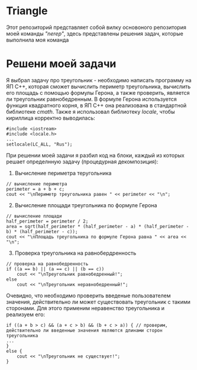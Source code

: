 # Triangle
Этот репозиторий представляет собой вилку основоного репозитория моей команды _"nerep"_, здесь представлены решения задач, которые выполнила моя команда
# Решени моей задачи
Я выбрал задачу про треугольник - необходимо написать программу на ЯП С++, которая сможет вычислить периметр треугольника, вычислить его площадь с помощью формулы Герона, а также проверить, является ли треугольник равнобедренным.
В формуле Герона используется функция квадратного корня, в ЯП С++ она реализована в стандартной библиотеке _cmath_.
Также я использовал библиотеку _locale_, чтобы кириллица корректно выводилась:
```
#include <iostream>
#include <locale.h>
...
setlocale(LC_ALL, "Rus");
```
При решении моей задачи я разбил код на блоки, каждый из которых решает определнную задачу (процедурная декомпозиция):
1. Вычисление периметра теругольника
```
// вычисление периметра
perimeter = a + b + c;
cout << "\nПериметр треугольника равен " << perimeter << "\n";
```
2. Вычисление площади треугольника по формуле Герона
```
// вычисление площади
half_perimeter = perimeter / 2;
area = sqrt(half_perimeter * (half_perimeter - a) * (half_perimeter - b) * (half_perimeter - c));
cout << "\nПлощадь треугольника по формуле Герона равна " << area << "\n";
```
3. Проверка треугольника на равнобердренность
```
// проверка на равнобедренность
if ((a == b) || (a == c) || (b == c))
    cout << "\nТреугольник равнобедренный!";
else
    cout << "\nТреугольник неравнобедренный!";
```
Очевидно, что необходимо проверить введеные пользователем значения, действительно ли может существовать треугольник с такими сторонами. Для этого применим неравенство треугольника и реализуем его:
```
if ((a + b > c) && (a + c > b) && (b + c > a)) { // проверим, действительно ли введенные значения являются длинами сторон треугольника
...
}
else {
    cout << "\nТреугольник не существует!";
}
```

